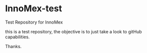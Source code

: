 # InnoMex-test
Test Repository for InnoMex

this is a test repository, the objective is to just take a look to gitHub capabilities.

Thanks.
